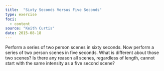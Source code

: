 ```yaml
---
title:  "Sixty Seconds Versus Five Seconds"
type: exercise
foci:
  - content
source: "Keith Curtis"
date: 2015-08-18
---
```

Perform a series of two person scenes in sixty seconds.
Now perform a series of two person scenes in five seconds.
What is different about those two scenes?
Is there any reason all scenes, regardless of length, cannot start with the same intensity as a five second scene?
